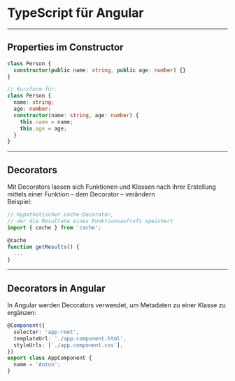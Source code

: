 # TypeScript für Angular

---

## Properties im Constructor

```ts
class Person {
  constructor(public name: string, public age: number) {}
}

// Kurzform für:
class Person {
  name: string;
  age: number;
  constructor(name: string, age: number) {
    this.name = name;
    this.age = age;
  }
}
```

---

## Decorators

Mit Decorators lassen sich Funktionen und Klassen nach ihrer Erstellung mittels einer Funktion – dem Decorator – verändern  
Beispiel:

```ts
// Hypothetischer cache-Decorator,
// der die Resultate eines Funktionsaufrufs speichert
import { cache } from 'cache';

@cache
function getResults() {
  ...
}
```

---

## Decorators in Angular

In Angular werden Decorators verwendet, um Metadaten zu einer Klasse zu ergänzen:

```ts
@Component({
  selector: 'app-root',
  templateUrl: './app.component.html',
  styleUrls: ['./app.component.css'],
})
export class AppComponent {
  name = 'Anton';
}
```

